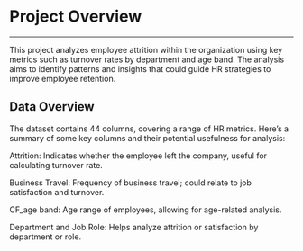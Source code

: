 # Project Overview
---
This project analyzes employee attrition within the organization using key metrics such as turnover rates by department and age band. The analysis aims to identify patterns and insights that could guide HR strategies to improve employee retention.


## Data Overview

The dataset contains 44 columns, covering a range of HR metrics. Here’s a summary of some key columns and their potential usefulness for analysis:

Attrition: Indicates whether the employee left the company, useful for calculating turnover rate.

Business Travel: Frequency of business travel; could relate to job satisfaction and turnover.

CF_age band: Age range of employees, allowing for age-related analysis.

Department and Job Role: Helps analyze attrition or satisfaction by department or role.



